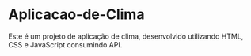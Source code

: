 # Aplicacao-de-Clima
 Este é um projeto de aplicação de clima, desenvolvido utilizando HTML, CSS e JavaScript  consumindo API.
